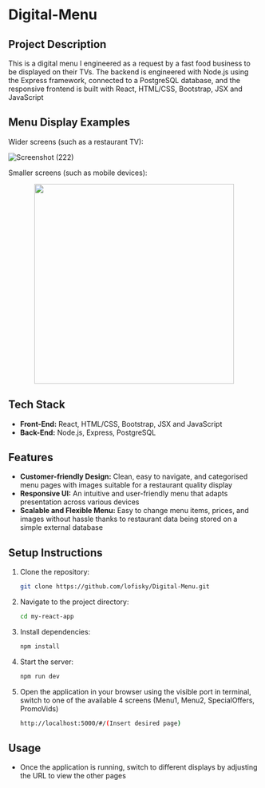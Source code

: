 # Digital-Menu

## Project Description
This is a digital menu I engineered as a request by a fast food business to be displayed on their TVs. The backend is engineered with Node.js using the Express framework, connected to a PostgreSQL database, and the responsive frontend is built with React, HTML/CSS, Bootstrap, JSX and JavaScript

## Menu Display Examples
Wider screens (such as a restaurant TV):

![Screenshot (222)](https://github.com/user-attachments/assets/5c30ace1-da52-4ca4-9aa3-d8b40ceab437)

Smaller screens (such as mobile devices):

<p align="center">
<img src="https://github.com/user-attachments/assets/25c0b7d0-225c-4545-8c3c-b9aea0ff260b" width="400px">
</p>

## Tech Stack
- **Front-End:** React, HTML/CSS, Bootstrap, JSX and JavaScript
- **Back-End:** Node.js, Express, PostgreSQL

## Features
- **Customer-friendly Design:** Clean, easy to navigate, and categorised menu pages with images suitable for a restaurant quality display
- **Responsive UI:** An intuitive and user-friendly menu that adapts presentation across various devices
- **Scalable and Flexible Menu:** Easy to change menu items, prices, and images without hassle thanks to restaurant data being stored on a simple external database 

## Setup Instructions
1. Clone the repository:

   ```bash
   git clone https://github.com/lofisky/Digital-Menu.git
2. Navigate to the project directory:

   ```bash
   cd my-react-app
2. Install dependencies:

   ```bash
   npm install
3. Start the server:

   ```bash
   npm run dev
4. Open the application in your browser using the visible port in terminal, switch to one of the available 4 screens (Menu1, Menu2, SpecialOffers, PromoVids)
   ```bash
   http://localhost:5000/#/(Insert desired page)

## Usage
- Once the application is running, switch to different displays by adjusting the URL to view the other pages
